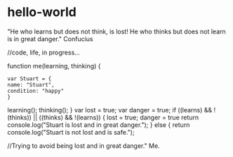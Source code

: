# hello-world

"He who learns but does not think, is lost! He who thinks but does not learn is in great danger." Confucius

//code, life, in progress...

function me(learning, thinking) {
  
    var Stuart = {
    name: "Stuart",
    condition: "happy"
    }  
  learning();
  thinking();
  }
  var lost = true;
  var danger = true;
  if ((learns) && !(thinks)) || ((thinks) && !(learns)) {
    lost = true;
    danger = true
    return console.log("Stuart is lost and in great danger.");
  } else {
    return console.log("Stuart is not lost and is safe.");
  
  

//Trying to avoid being lost and in great danger." Me.



